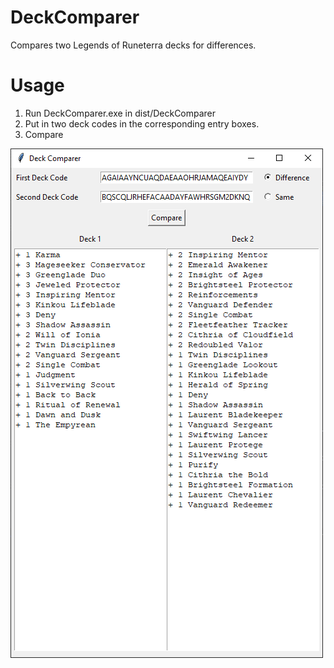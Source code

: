 # DeckComparer
Compares two Legends of Runeterra decks for differences.

# Usage
1. Run DeckComparer.exe in dist/DeckComparer
2. Put in two deck codes in the corresponding entry boxes.
3. Compare

![example](example.png)
